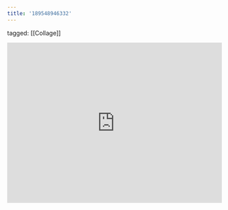```yaml
---
title: '189548946332'
---
```

tagged: [[Collage]]
<iframe allow="accelerometer; autoplay; clipboard-write; encrypted-media; gyroscope; picture-in-picture" allowfullscreen="" frameborder="0" height="375" id="youtube_iframe" src="https://www.youtube.com/embed/llEYTnsfqWA?feature=oembed&amp;enablejsapi=1&amp;origin=https://safe.txmblr.com&amp;wmode=opaque" width="500"></iframe>